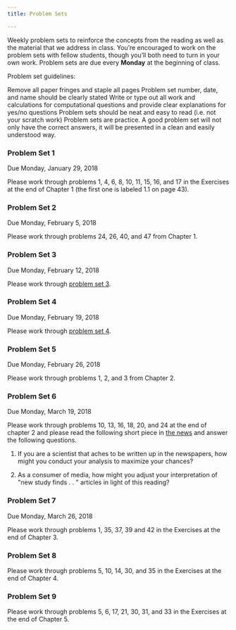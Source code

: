 ```yaml
---
title: Problem Sets

---
```


Weekly problem sets to reinforce the concepts from the reading as well as the material that we address in class. You’re encouraged to work on the problem sets with fellow students, though you’ll both need to turn in your own work. Problem sets are due every **Monday** at the beginning of class.

Problem set guidelines:

Remove all paper fringes and staple all pages
Problem set number, date, and name should be clearly stated
Write or type out all work and calculations for computational questions and provide clear explanations for yes/no questions
Problem sets should be neat and easy to read (i.e. not your scratch work)
Problem sets are practice. A good problem set will not only have the correct answers, it will be presented in a clean and easily understood way.

### Problem Set 1
Due Monday, January 29, 2018

Please work through problems 1, 4, 6, 8, 10, 11, 15, 16, and 17 in the Exercises at the end of Chapter 1 (the first one is labeled 1.1 on page 43).


### Problem Set 2
Due Monday, February 5, 2018

Please work through problems 24, 26, 40, and 47 from Chapter 1.

### Problem Set 3

Due Monday, February 12, 2018

Please work through [problem set 3](/handouts/ps3.pdf).

### Problem Set 4

Due Monday, February 19, 2018

Please work through [problem set 4](/handouts/ps4.pdf).

### Problem Set 5
Due Monday, February 26, 2018

Please work through problems 1, 2, and 3 from Chapter 2.

### Problem Set 6
Due Monday, March 19, 2018

Please work through problems 10, 13, 16, 18, 20, and 24 at the end of chapter 2 and please read the following short piece in [the news](https://www.vox.com/science-and-health/2017/3/3/14792174/half-scientific-studies-news-are-wrong) and answer the following questions.

1. If you are a scientist that aches to be written up in the newspapers, how might you conduct your analysis to maximize your chances?

2. As a consumer of media, how might you adjust your interpretation of "new study finds . . " articles in light of this reading?

### Problem Set 7
Due Monday, March 26, 2018

Please work through problems 1, 35, 37, 39 and 42 in the Exercises at the end of Chapter 3.

### Problem Set 8

Please work through problems 5, 10, 14, 30, and 35 in the Exercises at the end of Chapter 4.

### Problem Set 9 

Please work through problems 5, 6, 17, 21, 30, 31, and 33 in the Exercises at the end of Chapter 5.